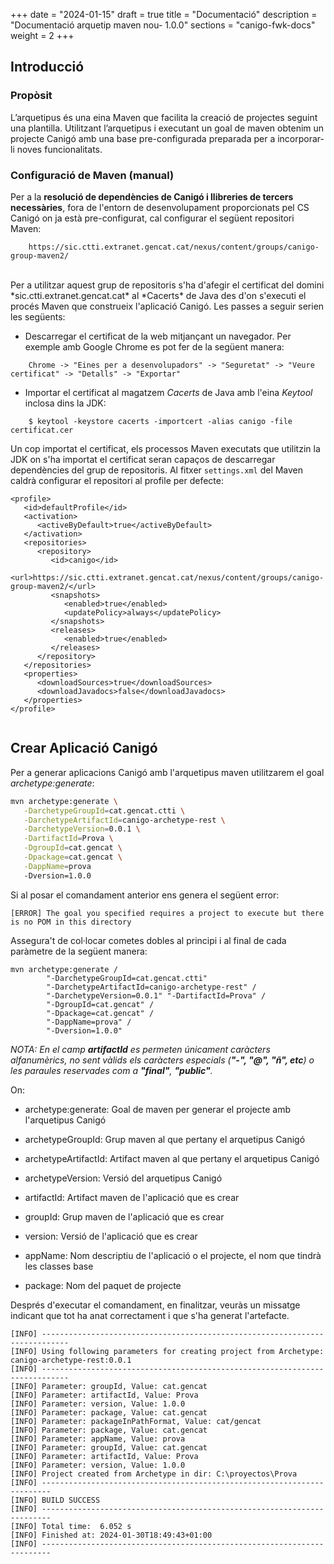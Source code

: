 +++
date        = "2024-01-15"
draft       = true
title       = "Documentació"
description = "Documentació arquetip maven nou- 1.0.0"
sections    = "canigo-fwk-docs"
weight		= 2
+++

## Introducció

### Propòsit

L’arquetipus és una eina Maven que facilita la creació de projectes seguint una plantilla. Utilitzant l’arquetipus i executant un goal de maven obtenim un projecte Canigó amb una base pre-configurada preparada per a incorporar-li noves funcionalitats.

### Configuració de Maven (manual)

Per a la **resolució de dependències de Canigó i llibreries de tercers necessàries**, fora de l'entorn de desenvolupament proporcionats pel CS Canigó on ja està pre-configurat,
cal configurar el següent repositori Maven:

```
    https://sic.ctti.extranet.gencat.cat/nexus/content/groups/canigo-group-maven2/
```

<br/>
Per a utilitzar aquest grup de repositoris s'ha d'afegir el certificat del domini *sic.ctti.extranet.gencat.cat* al *Cacerts* de Java des d'on s'executi el procés Maven que construeix l'aplicació Canigó.
Les passes a seguir serien les següents:

* Descarregar el certificat de la web mitjançant un navegador. Per exemple amb Google Chrome es pot fer de la següent manera:
```
    Chrome -> "Eines per a desenvolupadors" -> "Seguretat" -> "Veure certificat" -> "Detalls" -> "Exportar"
```
* Importar el certificat al magatzem *Cacerts* de Java amb l'eina *Keytool* inclosa dins la JDK:
```
    $ keytool -keystore cacerts -importcert -alias canigo -file certificat.cer
```

Un cop importat el certificat, els processos Maven executats que utilitzin la JDK on s'ha importat el certificat seran capaços de descarregar dependències del grup de repositoris.
Al fitxer `settings.xml` del Maven caldrà configurar el repositori al profile per defecte:

```
<profile>
   <id>defaultProfile</id>
   <activation>
      <activeByDefault>true</activeByDefault>
   </activation>
   <repositories>
      <repository>
         <id>canigo</id>
         <url>https://sic.ctti.extranet.gencat.cat/nexus/content/groups/canigo-group-maven2/</url>
         <snapshots>
            <enabled>true</enabled>
            <updatePolicy>always</updatePolicy>
         </snapshots>
         <releases>
            <enabled>true</enabled>
         </releases>
      </repository>
   </repositories>
   <properties>
      <downloadSources>true</downloadSources>
      <downloadJavadocs>false</downloadJavadocs>
   </properties>
</profile>


```

## Crear Aplicació Canigó

Per a generar aplicacions Canigó amb l'arquetipus maven utilitzarem el goal *archetype:generate*:

```bash
mvn archetype:generate \
   -DarchetypeGroupId=cat.gencat.ctti \
   -DarchetypeArtifactId=canigo-archetype-rest \
   -DarchetypeVersion=0.0.1 \
   -DartifactId=Prova \
   -DgroupId=cat.gencat \
   -Dpackage=cat.gencat \
   -DappName=prova
   -Dversion=1.0.0
```
Si al posar el comandament anterior ens genera el següent error:

```shell
[ERROR] The goal you specified requires a project to execute but there is no POM in this directory 
```
Assegura't de col·locar cometes dobles al principi i al final de cada paràmetre de la següent manera:

```shell
mvn archetype:generate /  
		"-DarchetypeGroupId=cat.gencat.ctti" 
		"-DarchetypeArtifactId=canigo-archetype-rest" / 
		"-DarchetypeVersion=0.0.1" "-DartifactId=Prova" / 
		"-DgroupId=cat.gencat" / 
		"-Dpackage=cat.gencat" / 
		"-DappName=prova" / 
		"-Dversion=1.0.0"
```


_NOTA: En el camp **artifactId** es permeten únicament caràcters alfanumèrics, no sent vàlids els caràcters especials (**"-", "@", "ñ", etc**) o les paraules reservades com a **"final"**, **"public"**._
  
On:

- archetype:generate: Goal de maven per generar el projecte amb l'arquetipus Canigó

- archetypeGroupId: Grup maven al que pertany el arquetipus Canigó

- archetypeArtifactId: Artifact maven al que pertany el arquetipus Canigó

- archetypeVersion: Versió del arquetipus Canigó

- artifactId: Artifact maven de l'aplicació que es crear

- groupId: Grup maven de l'aplicació que es crear

- version: Versió de l'aplicació que es crear

- appName: Nom descriptiu de l'aplicació o el projecte, el nom que tindrà les classes base

- package: Nom del paquet de projecte

Després d'executar el comandament, en finalitzar, veuràs un missatge indicant que tot ha anat correctament i que s'ha generat l'artefacte.

```shell
[INFO] ----------------------------------------------------------------------------
[INFO] Using following parameters for creating project from Archetype: canigo-archetype-rest:0.0.1
[INFO] ----------------------------------------------------------------------------
[INFO] Parameter: groupId, Value: cat.gencat
[INFO] Parameter: artifactId, Value: Prova
[INFO] Parameter: version, Value: 1.0.0
[INFO] Parameter: package, Value: cat.gencat
[INFO] Parameter: packageInPathFormat, Value: cat/gencat
[INFO] Parameter: package, Value: cat.gencat
[INFO] Parameter: appName, Value: prova
[INFO] Parameter: groupId, Value: cat.gencat
[INFO] Parameter: artifactId, Value: Prova
[INFO] Parameter: version, Value: 1.0.0
[INFO] Project created from Archetype in dir: C:\proyectos\Prova
[INFO] ------------------------------------------------------------------------
[INFO] BUILD SUCCESS
[INFO] ------------------------------------------------------------------------
[INFO] Total time:  6.052 s
[INFO] Finished at: 2024-01-30T18:49:43+01:00
[INFO] ------------------------------------------------------------------------
```
